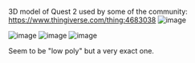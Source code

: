 

3D model of Quest 2 used by some of the community:
https://www.thingiverse.com/thing:4683038
![image](https://user-images.githubusercontent.com/20149493/211840065-822e09eb-db0b-43ad-adc8-1a84c617aabd.png)

![image](https://user-images.githubusercontent.com/20149493/211840311-f112878e-866c-4f0e-9190-32a583ce0d33.png)
![image](https://user-images.githubusercontent.com/20149493/211840342-603e0466-4e8a-4f44-8c82-98a8d8d12b33.png)
![image](https://user-images.githubusercontent.com/20149493/211840373-028fa743-726e-40be-a108-0565675ea0ab.png)

Seem to be "low poly" but a very exact one.
